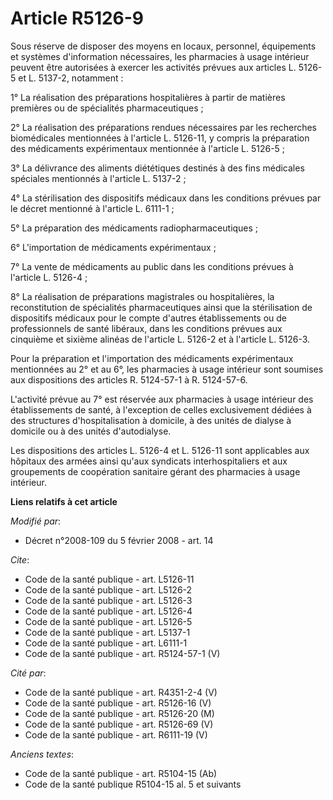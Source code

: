 # Article R5126-9

Sous réserve de disposer des moyens en locaux, personnel, équipements et systèmes d'information nécessaires, les pharmacies à
usage intérieur peuvent être autorisées à exercer les activités prévues aux articles L. 5126-5 et L. 5137-2, notamment : 

1° La réalisation des préparations hospitalières à partir de matières premières ou de spécialités pharmaceutiques ; 

2° La réalisation des préparations rendues nécessaires par les recherches biomédicales mentionnées à l'article L. 5126-11, y
compris la préparation des médicaments expérimentaux mentionnée à l'article L. 5126-5 ; 

3° La délivrance des aliments diététiques destinés à des fins médicales spéciales mentionnés à l'article L. 5137-2 ; 

4° La stérilisation des dispositifs médicaux dans les conditions prévues par le décret mentionné à l'article L. 6111-1 ; 

5° La préparation des médicaments radiopharmaceutiques ; 

6° L'importation de médicaments expérimentaux ; 

7° La vente de médicaments au public dans les conditions prévues à l'article L. 5126-4 ; 

8° La réalisation de préparations magistrales ou hospitalières, la reconstitution de spécialités pharmaceutiques ainsi que la
stérilisation de dispositifs médicaux pour le compte d'autres établissements ou de professionnels de santé libéraux, dans les
conditions prévues aux cinquième et sixième alinéas de l'article L. 5126-2 et à l'article L. 5126-3. 

Pour la préparation et l'importation des médicaments expérimentaux mentionnées au 2° et au 6°, les pharmacies à usage
intérieur sont soumises aux dispositions des articles R. 5124-57-1 à R. 5124-57-6.

L'activité prévue au 7° est réservée aux pharmacies à usage intérieur des établissements de santé, à l'exception de celles
exclusivement dédiées à des structures d'hospitalisation à domicile, à des unités de dialyse à domicile ou à des unités
d'autodialyse. 

Les dispositions des articles L. 5126-4 et L. 5126-11 sont applicables aux hôpitaux des armées ainsi qu'aux syndicats
interhospitaliers et aux groupements de coopération sanitaire gérant des pharmacies à usage intérieur.

**Liens relatifs à cet article**

_Modifié par_:

  - Décret n°2008-109 du 5 février 2008 - art. 14

_Cite_:

  - Code de la santé publique - art. L5126-11
  - Code de la santé publique - art. L5126-2
  - Code de la santé publique - art. L5126-3
  - Code de la santé publique - art. L5126-4
  - Code de la santé publique - art. L5126-5
  - Code de la santé publique - art. L5137-1
  - Code de la santé publique - art. L6111-1
  - Code de la santé publique - art. R5124-57-1 (V)

_Cité par_:

  - Code de la santé publique - art. R4351-2-4 (V)
  - Code de la santé publique - art. R5126-16 (V)
  - Code de la santé publique - art. R5126-20 (M)
  - Code de la santé publique - art. R5126-69 (V)
  - Code de la santé publique - art. R6111-19 (V)

_Anciens textes_:

  - Code de la santé publique - art. R5104-15 (Ab)
  - Code de la santé publique R5104-15 al. 5 et suivants
